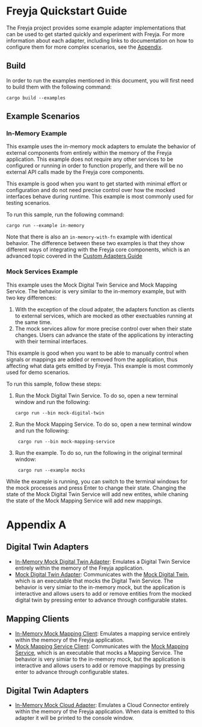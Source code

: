<!-- language-all: shell -->
# Freyja Quickstart Guide

The Freyja project provides some example adapter implementations that can be used to get started quickly and experiment with Freyja. For more information about each adapter, including links to documentation on how to configure them for more complex scenarios, see the [Appendix](#appendix-a).

## Build

In order to run the examples mentioned in this document, you will first need to build them with the following command:

```
cargo build --examples
```

## Example Scenarios

### In-Memory Example

This example uses the in-memory mock adapters to emulate the behavior of external components from entirely within the memory of the Freyja application. This example does not require any other services to be configured or running in order to function properly, and there will be no external API calls made by the Freyja core components.

This example is good when you want to get started with minimal effort or configuration and do not need precise control over how the mocked interfaces behave during runtime. This example is most commonly used for testing scenarios.

To run this sample, run the following command:

```
cargo run --example in-memory
```

Note that there is also an `in-memory-with-fn` example with identical behavior. The difference between these two examples is that they show different ways of integrating with the Freyja core components, which is an advanced topic covered in the [Custom Adapters Guide](./custom-adapters.md)

### Mock Services Example

This example uses the Mock Digital Twin Service and Mock Mapping Service. The behavior is very similar to the in-memory example, but with two key differences:

1. With the exception of the cloud adpater, the adapters function as clients to external services, which are mocked as other exectuables running at the same time.
1. The mock services allow for more precise control over when their state changes. Users can advance the state of the applications by interacting with their terminal interfaces.

This example is good when you want to be able to manually control when signals or mappings are added or removed from the application, thus affecting what data gets emitted by Freyja. This example is most commonly used for demo scenarios.

To run this sample, follow these steps:

1. Run the Mock Digital Twin Service. To do so, open a new terminal window and run the following:

       cargo run --bin mock-digital-twin

1. Run the Mock Mapping Service. To do so, open a new terminal window and run the following:

        cargo run --bin mock-mapping-service

1. Run the example. To do so, run the following in the original terminal window:

        cargo run --example mocks

While the example is running, you can switch to the terminal windows for the mock processes and press <kdb>Enter</kbd> to change their state. Changing the state of the Mock Digital Twin Service will add new entites, while chaning the state of the Mock Mapping Service will add new mappings.

# Appendix A

## Digital Twin Adapters

- [In-Memory Mock Digital Twin Adapter](../digital_twin_adapters/in_memory_mock_digital_twin_adapter/README.md): Emulates a Digital Twin Service entirely within the memory of the Freyja application.
- [Mock Digital Twin Adapter](../digital_twin_adapters/mock_digital_twin_adapter/README.md): Communicates with the [Mock Digital Twin](../mocks/mock_digital_twin/README.md), which is an executable that mocks the Digital Twin Service. The behavior is very simiar to the in-memory mock, but the application is interactive and allows users to add or remove entities from the mocked digital twin by pressing enter to advance through configurable states.

## Mapping Clients

- [In-Memory Mock Mapping Client](../mapping_clients/in_memory_mock_mapping_client/README.md): Emulates a mapping service entirely within the memory of the Freyja application.
- [Mock Mapping Service Client](../mapping_clients/mock_mapping_client/README.md): Communicates with the [Mock Mapping Service](../mocks/mock_mapping_service/README.md), which is an executable that mocks a Mapping Service. The behavior is very simiar to the in-memory mock, but the application is interactive and allows users to add or remove mappings by pressing enter to advance through configurable states.

## Digital Twin Adapters

- [In-Memory Mock Cloud Adapter](../cloud_adapters/in_memory_mock_cloud_adapter/README.md): Emulates a Cloud Connector entirely within the memory of the Freyja application. When data is emitted to this adapter it will be printed to the console window.
